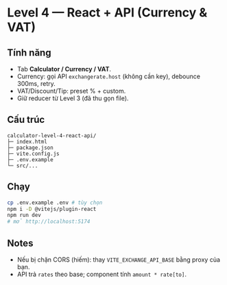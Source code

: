 # Level 4 — React + API (Currency & VAT)

## Tính năng

- Tab **Calculator / Currency / VAT**.
- Currency: gọi API `exchangerate.host` (không cần key), debounce 300ms, retry.
- VAT/Discount/Tip: preset % + custom.
- Giữ reducer từ Level 3 (đã thu gọn file).

## Cấu trúc

```
calculator-level-4-react-api/
├─ index.html
├─ package.json
├─ vite.config.js
├─ .env.example
└─ src/...
```

## Chạy

```bash
cp .env.example .env # tùy chọn
npm i -D @vitejs/plugin-react
npm run dev
# mở http://localhost:5174
```

## Notes

- Nếu bị chặn CORS (hiếm): thay `VITE_EXCHANGE_API_BASE` bằng proxy của bạn.
- API trả `rates` theo base; component tính `amount * rate[to]`.
